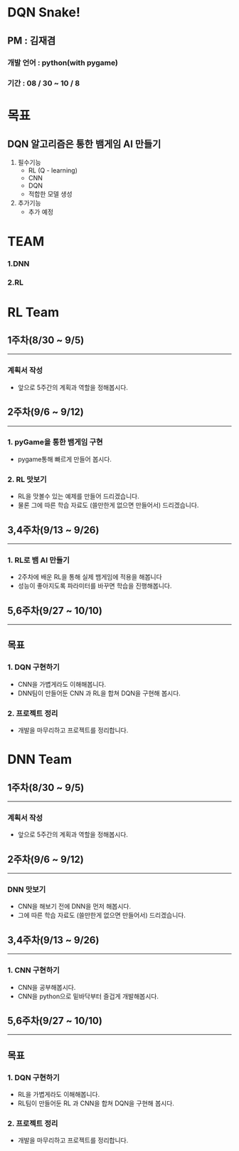 # DQN Snake!
## PM : 김재겸

### 개발 언어 : python(with pygame)
### 기간 : 08 / 30 ~ 10 / 8

# 목표
## DQN 알고리즘은 통한 뱀게임 AI 만들기
1. 필수기능
    - RL (Q - learning)
    - CNN
    - DQN
    - 적합한 모델 생성
2. 추가기능
    - 추가 예정

# TEAM
### 1.DNN
### 2.RL


# RL Team

## 1주차(8/30 ~ 9/5)
_____
### 계획서 작성
 - 앞으로 5주간의 계획과 역할을 정해봅시다.
 
## 2주차(9/6 ~ 9/12)
_____
### 1. pyGame을 통한 뱀게임 구현 
- pygame통해 빠르게 만들어 봅시다. 
### 2. RL 맛보기
- RL을 맛볼수 있는 예제를 만들어 드리겠습니다.
- 물론 그에 따른 학습 자료도 (쓸만한게 없으면 만들어서) 드리겠습니다.

## 3,4주차(9/13 ~ 9/26)
_____
### 1. RL로 뱀 AI 만들기 
 - 2주차에 배운 RL을 통해 실제 뱀게임에 적용을 해봅니다
 - 성능이 좋아지도록 파라미터를 바꾸면 학습을 진행해봅니다.

## 5,6주차(9/27 ~ 10/10)
_____
## 목표
### 1. DQN 구현하기 
- CNN을 가볍게라도 이해해봅니다.
- DNN팀이 만들어둔 CNN 과 RL을 합쳐 DQN을 구현해 봅시다.
### 2. 프로젝트 정리
- 개발을 마무리하고 프로젝트를 정리합니다.



# DNN Team

## 1주차(8/30 ~ 9/5)
_____
### 계획서 작성
 - 앞으로 5주간의 계획과 역할을 정해봅시다.
 
## 2주차(9/6 ~ 9/12)
___
### DNN 맛보기
- CNN을 해보기 전에 DNN을 먼저 해봅시다.
- 그에 따른 학습 자료도 (쓸만한게 없으면 만들어서) 드리겠습니다.

## 3,4주차(9/13 ~ 9/26)
_____
### 1. CNN 구현하기
 - CNN을 공부해봅시다.
 - CNN을 python으로 밑바닥부터 즐겁게 개발해봅시다.

## 5,6주차(9/27 ~ 10/10)
_____
## 목표
### 1. DQN 구현하기 
- RL을 가볍게라도 이해해봅니다.
- RL팀이 만들어둔 RL 과 CNN을 합쳐 DQN을 구현해 봅시다.
### 2. 프로젝트 정리
- 개발을 마무리하고 프로젝트를 정리합니다.
